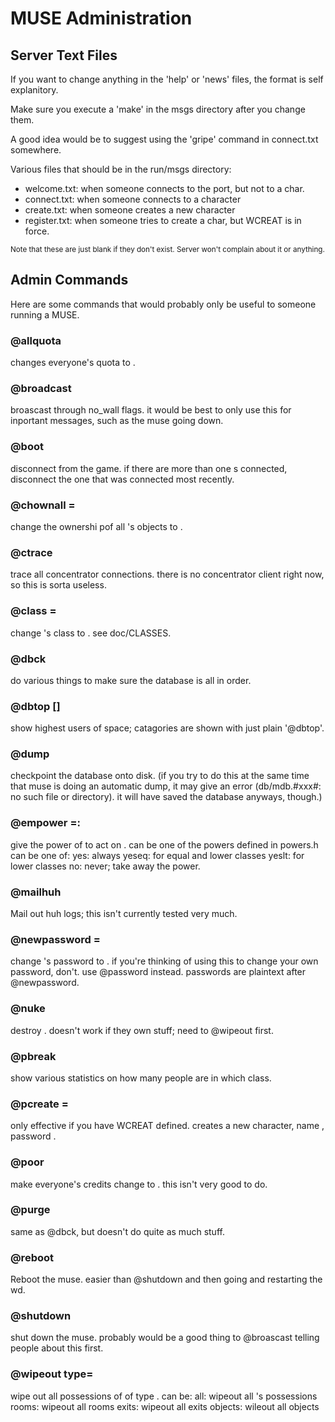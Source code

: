 # MUSE Administration 

## Server Text Files
If you want to change anything in the 'help' or 'news' files, the format is self explanitory.

Make sure you execute a 'make' in the msgs directory after you change them.

A good idea would be to suggest using the 'gripe' command in connect.txt somewhere.

Various files that should be in the run/msgs directory:

- welcome.txt:  when someone connects to the port, but not to a char.
- connect.txt:  when someone connects to a character
- create.txt:   when someone creates a new character
- register.txt: when someone tries to create a char, but WCREAT is in force.

<sup>Note that these are just blank if they don't exist. Server won't complain about it or anything.</sup>

## Admin Commands
Here are some commands that would probably only be useful to someone running a MUSE.

### @allquota <quota>
changes everyone's quota to <quota>.

### @broadcast <message>
broascast <message> through no_wall flags. it would be best
to only use this for inportant messages, such as the muse going
down.

### @boot <player>
disconnect <player> from the game. if there are more than one
<player>s connected, disconnect the one that was connected
most recently.

### @chownall <player>=<newplayer>
change the ownershi pof all <player>'s objects to <newplayer>.

### @ctrace
trace all concentrator connections. there is no concentrator
client right now, so this is sorta useless.

### @class <player>=<new class>
change <player>'s class to <new class>. see doc/CLASSES.

### @dbck
do various things to make sure the database is all in
order.

### @dbtop [<catagories>]
show highest users of space; catagories are shown with
just plain '@dbtop'.

### @dump
checkpoint the database onto disk. (if you try to do this
at the same time that muse is doing an automatic dump,
it may give an error (db/mdb.#xxx#: no such file or
directory). it will have saved the database anyways,
though.)

### @empower <player>=<power>:<class>
give <player> the power of <power> to act on <class>.
<power> can be one of the powers defined in powers.h
<class> can be one of:
yes: always
yeseq: for equal and lower classes
yeslt: for lower classes
no: never; take away the power.

### @mailhuh
Mail out huh logs; this isn't currently tested very much.

### @newpassword <player>=<password>
change <player>'s password to <password>. if you're thinking
of using this to change your own password, don't. use
@password instead. passwords are plaintext after @newpassword.

### @nuke <player>
destroy <player>. doesn't work if they own stuff; need to
@wipeout first.

### @pbreak
show various statistics on how many people are in which class.

### @pcreate <name>=<password>
only effective if you have WCREAT defined. creates a new
character, name <name>, password <password>.

### @poor <value>
make everyone's credits change to <value>. this isn't very
good to do.

### @purge
same as @dbck, but doesn't do quite as much stuff.

### @reboot
Reboot the muse. easier than @shutdown and then going
and restarting the wd.

### @shutdown
shut down the muse. probably would be a good thing to
@broascast telling people about this first.

### @wipeout <player> type=<type>
wipe out all possessions of <player> of type <type>.
<type> can be:
all: wipeout all <player>'s possessions
rooms: wipeout all rooms
exits: wipeout all exits
objects: wileout all objects
